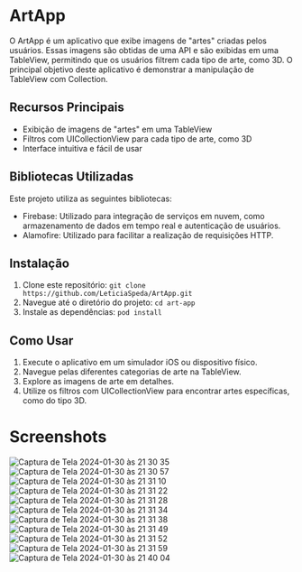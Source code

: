 # ArtApp

O ArtApp é um aplicativo que exibe imagens de "artes" criadas pelos usuários. Essas imagens são obtidas de uma API e são exibidas em uma TableView, permitindo que os usuários filtrem cada tipo de arte, como 3D. O principal objetivo deste aplicativo é demonstrar a manipulação de TableView com Collection.

## Recursos Principais

- Exibição de imagens de "artes" em uma TableView
- Filtros com UICollectionView para cada tipo de arte, como 3D
- Interface intuitiva e fácil de usar

## Bibliotecas Utilizadas

Este projeto utiliza as seguintes bibliotecas:

- Firebase: Utilizado para integração de serviços em nuvem, como armazenamento de dados em tempo real e autenticação de usuários.
- Alamofire: Utilizado para facilitar a realização de requisições HTTP.

## Instalação

1. Clone este repositório: `git clone https://github.com/LeticiaSpeda/ArtApp.git`
2. Navegue até o diretório do projeto: `cd art-app`
3. Instale as dependências: `pod install`

## Como Usar

1. Execute o aplicativo em um simulador iOS ou dispositivo físico.
2. Navegue pelas diferentes categorias de arte na TableView.
3. Explore as imagens de arte em detalhes.
4. Utilize os filtros com UICollectionView para encontrar artes específicas, como do tipo 3D.

# Screenshots
![Captura de Tela 2024-01-30 às 21 30 35](https://github.com/LeticiaSpeda/BackFrontNFTApp/assets/85207486/8548972b-e57b-4556-9fbc-19d011757221)
![Captura de Tela 2024-01-30 às 21 30 57](https://github.com/LeticiaSpeda/BackFrontNFTApp/assets/85207486/3e250f4c-f01a-474a-9397-ecef267da15d)
![Captura de Tela 2024-01-30 às 21 31 10](https://github.com/LeticiaSpeda/BackFrontNFTApp/assets/85207486/e7e7a76b-8e8e-4b6a-8ddb-8e49621e7195)
![Captura de Tela 2024-01-30 às 21 31 22](https://github.com/LeticiaSpeda/BackFrontNFTApp/assets/85207486/bb4ffd96-b669-457b-aab2-92c4bc2c3493)
![Captura de Tela 2024-01-30 às 21 31 28](https://github.com/LeticiaSpeda/BackFrontNFTApp/assets/85207486/6aed5900-2a51-4e09-81f1-634e66424a37)
![Captura de Tela 2024-01-30 às 21 31 34](https://github.com/LeticiaSpeda/BackFrontNFTApp/assets/85207486/89bf5967-53db-4965-b890-c1621a8ad6b1)
![Captura de Tela 2024-01-30 às 21 31 38](https://github.com/LeticiaSpeda/BackFrontNFTApp/assets/85207486/f30176e3-34fa-4a8e-9191-cd598ee7da1d)
![Captura de Tela 2024-01-30 às 21 31 49](https://github.com/LeticiaSpeda/BackFrontNFTApp/assets/85207486/18980490-9e04-404f-b40c-2a789fce916d)
![Captura de Tela 2024-01-30 às 21 31 52](https://github.com/LeticiaSpeda/BackFrontNFTApp/assets/85207486/dea497e7-0036-4c35-ba41-ba3b4af022c4)
![Captura de Tela 2024-01-30 às 21 31 59](https://github.com/LeticiaSpeda/BackFrontNFTApp/assets/85207486/b622c749-082b-464f-b47a-8f2c45d9f29e)
![Captura de Tela 2024-01-30 às 21 40 04](https://github.com/LeticiaSpeda/BackFrontNFTApp/assets/85207486/6fa293c6-dacb-4780-83b3-05aa1fef5a39)
